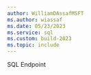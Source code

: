 ```yaml
---
author: WilliamDAssafMSFT
ms.author: wiassaf
ms.date: 05/23/2023
ms.service: sql
ms.custom: build-2023
ms.topic: include
---
```

SQL Endpoint

